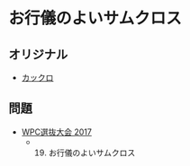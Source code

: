 # お行儀のよいサムクロス

## オリジナル
- [カックロ](kakuro.md)

## 問題
- [WPC選抜大会 2017](../questions/jwpc2017.md)
	- 19. お行儀のよいサムクロス
